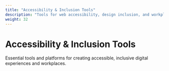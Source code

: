 ```yaml
---
title: "Accessibility & Inclusion Tools"
description: "Tools for web accessibility, design inclusion, and workplace accessibility"
weight: 32
---
```


# Accessibility & Inclusion Tools

Essential tools and platforms for creating accessible, inclusive digital experiences and workplaces.